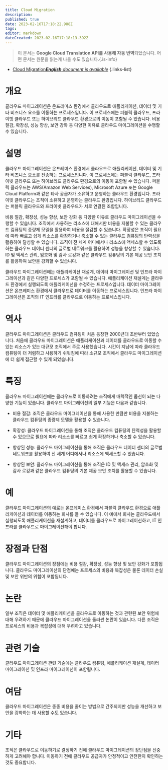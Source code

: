 ```yaml
---
title: Cloud Migration
description: 
published: true
date: 2023-02-16T17:18:22.988Z
tags: 
editor: markdown
dateCreated: 2023-02-16T17:18:13.392Z
---
```


> 이 문서는 **Google Cloud Translation API를 사용해 자동 번역**되었습니다.
어떤 문서는 원문을 읽는게 나을 수도 있습니다.{.is-info}



- [Cloud Migration***English** document is available*](/en/Knowledge-base/Dictionary/cloud-migration)
{.links-list}


# 개요
클라우드 마이그레이션은 온프레미스 환경에서 클라우드로 애플리케이션, 데이터 및 기타 비즈니스 요소를 이동하는 프로세스입니다. 이 프로세스에는 퍼블릭 클라우드, 프라이빗 클라우드 또는 하이브리드 클라우드 환경으로의 이동이 포함될 수 있습니다. 비용 절감, 확장성, 성능 향상, 보안 강화 등 다양한 이유로 클라우드 마이그레이션을 수행할 수 있습니다.

# 설명
클라우드 마이그레이션은 온프레미스 환경에서 클라우드로 애플리케이션, 데이터 및 기타 비즈니스 요소를 전송하는 프로세스입니다. 이 프로세스에는 퍼블릭 클라우드, 프라이빗 클라우드 또는 하이브리드 클라우드 환경으로의 이동이 포함될 수 있습니다. 퍼블릭 클라우드는 AWS(Amazon Web Services), Microsoft Azure 또는 Google Cloud Platform과 같은 타사 공급자가 소유하고 운영하는 클라우드 환경입니다. 프라이빗 클라우드는 조직이 소유하고 운영하는 클라우드 환경입니다. 하이브리드 클라우드는 퍼블릭 클라우드와 프라이빗 클라우드가 서로 연결된 조합입니다.

비용 절감, 확장성, 성능 향상, 보안 강화 등 다양한 이유로 클라우드 마이그레이션을 수행할 수 있습니다. 조직에서 사용하는 리소스에 대해서만 비용을 지불할 수 있는 클라우드 컴퓨팅의 종량제 모델을 활용하여 비용을 절감할 수 있습니다. 확장성은 조직이 필요에 따라 빠르고 쉽게 리소스를 확장하거나 축소할 수 있는 클라우드 컴퓨팅의 탄력성을 활용하여 달성할 수 있습니다. 조직이 전 세계 어디에서나 리소스에 액세스할 수 있도록 하는 클라우드 데이터 센터의 글로벌 네트워크를 활용하여 성능을 향상할 수 있습니다. ID 및 액세스 관리, 암호화 및 감사 로깅과 같은 클라우드 컴퓨팅의 기본 제공 보안 조치를 활용하여 보안을 강화할 수 있습니다.

클라우드 마이그레이션에는 애플리케이션 재설계, 데이터 마이그레이션 및 인프라 마이그레이션과 같은 다양한 프로세스가 포함될 수 있습니다. 애플리케이션 재설계는 클라우드 환경에서 실행되도록 애플리케이션을 수정하는 프로세스입니다. 데이터 마이그레이션은 온프레미스 환경에서 클라우드로 데이터를 이동하는 프로세스입니다. 인프라 마이그레이션은 조직의 IT 인프라를 클라우드로 이동하는 프로세스입니다.

# 역사
클라우드 마이그레이션은 클라우드 컴퓨팅이 처음 등장한 2000년대 초반부터 있었습니다. 처음에 클라우드 마이그레이션은 애플리케이션과 데이터를 클라우드로 이동할 수 있는 리소스가 있는 대규모 조직에서 주로 사용했습니다. 시간이 지남에 따라 클라우드 컴퓨팅이 더 저렴하고 사용하기 쉬워짐에 따라 소규모 조직에서 클라우드 마이그레이션에 더 쉽게 접근할 수 있게 되었습니다.

# 특징
클라우드 마이그레이션에는 클라우드로 이동하려는 조직에게 매력적인 옵션이 되는 다양한 기능이 있습니다. 클라우드 마이그레이션의 일부 기능은 다음과 같습니다.

- 비용 절감: 조직은 클라우드 마이그레이션을 통해 사용한 만큼만 비용을 지불하는 클라우드 컴퓨팅의 종량제 모델을 활용할 수 있습니다.

- 확장성: 클라우드 마이그레이션을 통해 조직은 클라우드 컴퓨팅의 탄력성을 활용할 수 있으므로 필요에 따라 리소스를 빠르고 쉽게 확장하거나 축소할 수 있습니다.

- 향상된 성능: 클라우드 마이그레이션을 통해 조직은 클라우드 데이터 센터의 글로벌 네트워크를 활용하여 전 세계 어디에서나 리소스에 액세스할 수 있습니다.

- 향상된 보안: 클라우드 마이그레이션을 통해 조직은 ID 및 액세스 관리, 암호화 및 감사 로깅과 같은 클라우드 컴퓨팅의 기본 제공 보안 조치를 활용할 수 있습니다.

# 예
클라우드 마이그레이션의 예로는 온프레미스 환경에서 퍼블릭 클라우드 환경으로 애플리케이션과 데이터를 이동하는 회사를 들 수 있습니다. 이 예에서 회사는 클라우드에서 실행되도록 애플리케이션을 재설계하고, 데이터를 클라우드로 마이그레이션하고, IT 인프라를 클라우드로 마이그레이션해야 합니다.

# 장점과 단점
클라우드 마이그레이션의 장점에는 비용 절감, 확장성, 성능 향상 및 보안 강화가 포함됩니다. 클라우드 마이그레이션의 단점에는 프로세스의 비용과 복잡성은 물론 데이터 손실 및 보안 위반의 위험이 포함됩니다.

# 논란
일부 조직은 데이터 및 애플리케이션을 클라우드로 이동하는 것과 관련된 보안 위험에 대해 우려하기 때문에 클라우드 마이그레이션을 둘러싼 논란이 있습니다. 다른 조직은 프로세스의 비용과 복잡성에 대해 우려하고 있습니다.

# 관련 기술
클라우드 마이그레이션 관련 기술에는 클라우드 컴퓨팅, 애플리케이션 재설계, 데이터 마이그레이션 및 인프라 마이그레이션이 포함됩니다.

# 여담
클라우드 마이그레이션은 종종 비용을 줄이는 방법으로 간주되지만 성능을 개선하고 보안을 강화하는 데 사용할 수도 있습니다.

# 기타
조직은 클라우드로 이동하기로 결정하기 전에 클라우드 마이그레이션의 장단점을 신중하게 고려해야 합니다. 이동하기 전에 클라우드 공급자가 안정적이고 안전한지 확인하는 것도 중요합니다.